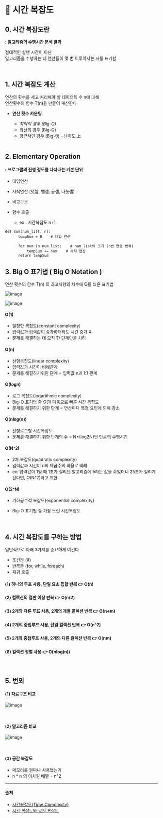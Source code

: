 # 🧭 시간 복잡도

## 0. **시간 복잡도란**
**: 알고리즘의 수행시간 분석 결과**

절대적인 실행 시간이 아닌  
알고리즘을 수행하는 데 연산들이 몇 번 이루어지는 지를 표기함

<br>

## 1. 시간 복잡도 계산
연산의 횟수를 세고 처리해야 할 데이터의 수 n에 대해  
연산횟수의 함수 T(n)을 만들어 계산한다


- **연산 횟수 카운팅**
    - _최악의 경우 (Big-O)_ 
    - 최선의 경우 (Big-Ω)
    - 평균적인 경우 (Big-θ) - 난이도 上
  
  
    <br>
  
  
## 2. Elementary Operation
#### : 프로그램의 진행 정도를 나타내는 기본 단위
- 대입연산
- 사칙연산 (덧셈, 뺄셈, 곱셈, 나눗셈)
- 비교구문
- 함수 호출

  - ex : 시간복잡도 n+1
      
```
def sum(num_list, n):
      tempSum = 0    # 대입 연산

      for num in num_list:    # num_list의 크기 (n번 만큼 반복)
          tempSum += num    # 사칙 연산
      return tempSum 
 ```
  
  
  
  
## 3. Big O 표기법 ( Big O Notation )

연산 횟수의 함수 T(n) 의 최고차항의 차수에 O를 씌운 표기법



![image](https://user-images.githubusercontent.com/63834758/232824700-8162a797-8a50-425d-8cb2-c4bce591c56d.png)

![image](https://user-images.githubusercontent.com/63834758/232930091-a03784c5-f57f-467a-a0e0-93ddde9aeeee.png)



#### O(1)
- 일정한 복잡도(constant complexity)
- 입력값과 입력값이 증가하더라도 시간 증가 X
- 문제를 해결하는 데 오직 한 단계만을 처리

#### O(n)
- 선형복잡도(linear complexity)
- 입력값과 시간이 비례관계
- 문제를 해결하기위한 단계 = 입력값 n과 1:1 관계
 
#### O(logn)
- 로그 복잡도(logarithmic complexity)
- Big-O 표기법 중 O(1) 다음으로 빠른 시간 복잡도
- 문제를 해결하기 위한 단계 = 연산마다 특정 요인에 의해 감소

#### O(nlog(n))
- 선형로그형 시간복잡도
- 문제를 해결하기 위한 단계의 수 = N*(log2N)번 만큼의 수행시간


#### O(N^2)
- 2차 복잡도(quadratic complexity)
- 입력값과 시간이 n의 제곱수의 비율로 비례
- ex: 입력값이 1일 때 1초가 걸리던 알고리즘에 
      5라는 값을 주었더니 25초가 걸리게 된다면, O(N^2)라고 표현

#### O(2^N)
- 기하급수적 복잡도(exponential complexity)
- Big-O 표기법 중 가장 느린 시간복잡도
 
  
  <br>
  
## 4. 시간 복잡도를 구하는 방법

일반적으로 아래 3가지를 중요하게 여긴다
- 조건문 (if)
- 반복문 (for, while, foreach)
- 재귀 호출

#### (1) 하나의 루프 사용, 단일 요소 집합 반복 👉 O(n)
#### (2) 컬렉션의 절반 이상 반복 👉 O(n/2) 
#### (3) 2개의 다른 루프 사용, 2개의 개별 콜렉션 반복 👉 O(n+m)
#### (4) 2개의 중첩루프 사용, 단일 컬렉션 반복 👉 O(n^2)
#### (5) 2개의 중첩루프 사용, 2개의 다른 컬렉션 반복 👉 O(nm)
#### (6) 컬렉션 정렬 사용 👉 O(nlog(n))


  <br>
  
## 5. 번외

#### (1) 자료구조 비교

![image](https://user-images.githubusercontent.com/63834758/232931034-7682331e-2043-4f5b-a105-fc8b864869cd.png)

  <br>
  
  
#### (2) 알고리즘 비교

![image](https://user-images.githubusercontent.com/63834758/232931062-d6e02a94-d7ce-4119-81bd-6aaef2e21b30.png)

  <br>
  
#### (3) 공간 복잡도
- 메모리를 얼마나 사용했는가 
- n * n 의 이차원 배열 = n^2


<hr>

#### 출처
- [시간복잡도(Time Complexity)](https://king-ja.tistory.com/80)
- [시간 복잡도와 공간 복잡도](https://velog.io/@kkookk55/CS%EC%A7%80%EC%8B%9D-%EC%8B%9C%EA%B0%84-%EB%B3%B5%EC%9E%A1%EB%8F%84%EC%99%80-%EA%B3%B5%EA%B0%84-%EB%B3%B5%EC%9E%A1%EB%8F%84)
